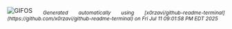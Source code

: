 <div align="justify">
<picture>
    <source media="(prefers-color-scheme: dark)" srcset="https://i.ibb.co/MJKBkbJ/output-gif.gif">
    <source media="(prefers-color-scheme: light)" srcset="https://i.ibb.co/MJKBkbJ/output-gif.gif">
    <img alt="GIFOS" src="https://i.ibb.co/MJKBkbJ/output-gif.gif">
</picture>
<sub><i>Generated automatically using [x0rzavi/github-readme-terminal](https://github.com/x0rzavi/github-readme-terminal) on Fri Jul 11 09:01:58 PM EDT 2025</i></sub>
</div>

<!--  -->